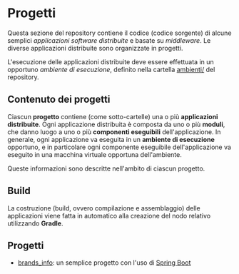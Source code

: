 # Progetti

Questa sezione del repository contiene il codice (codice sorgente)
di alcune semplici *applicazioni software distribuite* e basate su *middleware*.
Le diverse applicazioni distribuite sono organizzate in progetti.

L'esecuzione delle applicazioni distribuite deve essere effettuata
in un opportuno *ambiente di esecuzione*,
definito nella cartella [ambienti/](../ambienti/) del repository.

## Contenuto dei progetti

Ciascun **progetto** contiene (come sotto-cartelle) una o più **applicazioni distribuite**.
Ogni applicazione distribuita è composta da uno o più **moduli**,
che danno luogo a uno o più **componenti eseguibili** dell'applicazione.
In generale, ogni applicazione va eseguita in un **ambiente di esecuzione** opportuno,
e in particolare ogni componente eseguibile dell'applicazione
va eseguito in una macchina virtuale opportuna dell'ambiente.

Queste informazioni sono descritte nell'ambito di ciascun progetto.

## Build  

La costruzione (build, ovvero compilazione e assemblaggio) delle applicazioni
viene fatta in automatico alla creazione del nodo relativo utilizzando **Gradle**.

## Progetti

* [brands_info](brands_info/): un semplice progetto con l'uso di [Spring Boot](https://projects.spring.io/spring-boot/)
